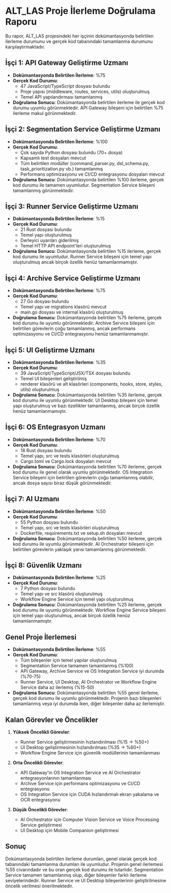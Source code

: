 # ALT_LAS Proje İlerleme Doğrulama Raporu

Bu rapor, ALT_LAS projesindeki her işçinin dokümantasyonda belirtilen ilerleme durumunu ve gerçek kod tabanındaki tamamlanma durumunu karşılaştırmaktadır.

## İşçi 1: API Gateway Geliştirme Uzmanı
- **Dokümantasyonda Belirtilen İlerleme**: %75
- **Gerçek Kod Durumu**: 
  - 47 JavaScript/TypeScript dosyası bulundu
  - Proje yapısı (middleware, routes, services, utils) oluşturulmuş
  - Temel API yapılandırması tamamlanmış
- **Doğrulama Sonucu**: Dokümantasyonda belirtilen ilerleme ile gerçek kod durumu uyumlu görünmektedir. API Gateway bileşeni için belirtilen %75 ilerleme makul görünmektedir.

## İşçi 2: Segmentation Service Geliştirme Uzmanı
- **Dokümantasyonda Belirtilen İlerleme**: %100
- **Gerçek Kod Durumu**: 
  - Çok sayıda Python dosyası bulundu (70+ dosya)
  - Kapsamlı test dosyaları mevcut
  - Tüm belirtilen modüller (command_parser.py, dsl_schema.py, task_prioritization.py vb.) tamamlanmış
  - Performans optimizasyonu ve CI/CD entegrasyonu dosyaları mevcut
- **Doğrulama Sonucu**: Dokümantasyonda belirtilen %100 ilerleme, gerçek kod durumu ile tamamen uyumludur. Segmentation Service bileşeni tamamlanmış görünmektedir.

## İşçi 3: Runner Service Geliştirme Uzmanı
- **Dokümantasyonda Belirtilen İlerleme**: %15
- **Gerçek Kod Durumu**: 
  - 21 Rust dosyası bulundu
  - Temel yapı oluşturulmuş
  - Derleyici uyarıları giderilmiş
  - Temel HTTP API endpoint'leri oluşturulmuş
- **Doğrulama Sonucu**: Dokümantasyonda belirtilen %15 ilerleme, gerçek kod durumu ile uyumludur. Runner Service bileşeni için temel yapı oluşturulmuş ancak birçok özellik henüz tamamlanmamıştır.

## İşçi 4: Archive Service Geliştirme Uzmanı
- **Dokümantasyonda Belirtilen İlerleme**: %75
- **Gerçek Kod Durumu**: 
  - 27 Go dosyası bulundu
  - Temel yapı ve migrations klasörü mevcut
  - main.go dosyası ve internal klasörü oluşturulmuş
- **Doğrulama Sonucu**: Dokümantasyonda belirtilen %75 ilerleme, gerçek kod durumu ile uyumlu görünmektedir. Archive Service bileşeni için belirtilen görevlerin çoğu tamamlanmış, ancak performans optimizasyonu ve CI/CD entegrasyonu henüz tamamlanmamıştır.

## İşçi 5: UI Geliştirme Uzmanı
- **Dokümantasyonda Belirtilen İlerleme**: %35
- **Gerçek Kod Durumu**: 
  - 39 JavaScript/TypeScript/JSX/TSX dosyası bulundu
  - Temel UI bileşenleri geliştirilmiş
  - renderer klasörü ve alt klasörleri (components, hooks, store, styles, utils) oluşturulmuş
- **Doğrulama Sonucu**: Dokümantasyonda belirtilen %35 ilerleme, gerçek kod durumu ile uyumlu görünmektedir. UI Desktop bileşeni için temel yapı oluşturulmuş ve bazı özellikler tamamlanmış, ancak birçok özellik henüz tamamlanmamıştır.

## İşçi 6: OS Entegrasyon Uzmanı
- **Dokümantasyonda Belirtilen İlerleme**: %70
- **Gerçek Kod Durumu**: 
  - 18 Rust dosyası bulundu
  - Temel yapı, src ve tests klasörleri oluşturulmuş
  - Cargo.toml ve Cargo.lock dosyaları mevcut
- **Doğrulama Sonucu**: Dokümantasyonda belirtilen %70 ilerleme, gerçek kod durumu ile genel olarak uyumlu görünmektedir. OS Integration Service bileşeni için belirtilen görevlerin çoğu tamamlanmış olabilir, ancak dosya sayısı biraz düşük görünmektedir.

## İşçi 7: AI Uzmanı
- **Dokümantasyonda Belirtilen İlerleme**: %50
- **Gerçek Kod Durumu**: 
  - 55 Python dosyası bulundu
  - Temel yapı, src ve tests klasörleri oluşturulmuş
  - Dockerfile, requirements.txt ve setup.sh dosyaları mevcut
- **Doğrulama Sonucu**: Dokümantasyonda belirtilen %50 ilerleme, gerçek kod durumu ile uyumlu görünmektedir. AI Orchestrator bileşeni için belirtilen görevlerin yaklaşık yarısı tamamlanmış görünmektedir.

## İşçi 8: Güvenlik Uzmanı
- **Dokümantasyonda Belirtilen İlerleme**: %25
- **Gerçek Kod Durumu**: 
  - 7 Python dosyası bulundu
  - Temel yapı ve src klasörü oluşturulmuş
  - Workflow Engine Service için temel yapı oluşturulmuş
- **Doğrulama Sonucu**: Dokümantasyonda belirtilen %25 ilerleme, gerçek kod durumu ile uyumlu görünmektedir. Workflow Engine Service bileşeni için temel yapı oluşturulmuş, ancak birçok özellik henüz tamamlanmamıştır.

## Genel Proje İlerlemesi
- **Dokümantasyonda Belirtilen İlerleme**: %55
- **Gerçek Kod Durumu**: 
  - Tüm bileşenler için temel yapılar oluşturulmuş
  - Segmentation Service tamamen tamamlanmış (%100)
  - API Gateway, Archive Service ve OS Integration Service iyi durumda (%70-75)
  - Runner Service, UI Desktop, AI Orchestrator ve Workflow Engine Service daha az ilerlemiş (%15-50)
- **Doğrulama Sonucu**: Dokümantasyonda belirtilen %55 genel ilerleme, gerçek kod durumu ile uyumlu görünmektedir. Projenin bazı bileşenleri tamamlanmış veya iyi durumda iken, diğer bileşenler daha az ilerlemiştir.

## Kalan Görevler ve Öncelikler

1. **Yüksek Öncelikli Görevler**:
   - Runner Service geliştirmesinin hızlandırılması (%15 → %50+)
   - UI Desktop geliştirmesinin hızlandırılması (%35 → %60+)
   - Workflow Engine Service için güvenlik modüllerinin tamamlanması

2. **Orta Öncelikli Görevler**:
   - API Gateway'in OS Integration Service ve AI Orchestrator entegrasyonlarının tamamlanması
   - Archive Service için performans optimizasyonu ve CI/CD entegrasyonu
   - OS Integration Service için CUDA hızlandırmalı ekran yakalama ve OCR entegrasyonu

3. **Düşük Öncelikli Görevler**:
   - AI Orchestrator için Computer Vision Service ve Voice Processing Service geliştirmesi
   - UI Desktop için Mobile Companion geliştirmesi

## Sonuç

Dokümantasyonda belirtilen ilerleme durumları, genel olarak gerçek kod tabanındaki tamamlanma durumları ile uyumludur. Projenin genel ilerlemesi %55 civarındadır ve bu oran gerçek kod durumu ile tutarlıdır. Segmentation Service tamamen tamamlanmış olup, diğer bileşenler farklı ilerleme seviyelerindedir. Runner Service ve UI Desktop bileşenlerinin geliştirilmesine öncelik verilmesi önerilmektedir.
